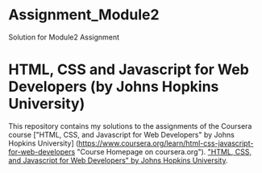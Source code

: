 # Assignment_Module2
Solution for Module2 Assignment
# HTML, CSS and Javascript for Web Developers (by Johns Hopkins University)

This repository contains my solutions to the assignments of the Coursera course
["HTML, CSS, and Javascript for Web Developers" by Johns Hopkins University]
(https://www.coursera.org/learn/html-css-javascript-for-web-developers "Course
Homepage on coursera.org").
["HTML, CSS, and Javascript for Web Developers" by Johns Hopkins University](https://www.coursera.org/learn/html-css-javascript-for-web-developers).
